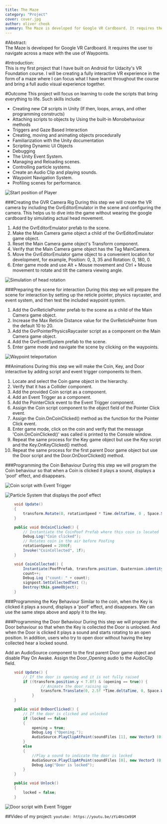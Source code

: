 ```yaml
---
title: The Maze
category: "Project"
cover: cover.jpg
author: oliver cheok
summary: The Maze is developed for Google VR Cardboard. It requires the user to navigate across a maze with the use of Waypoints
---
```

#Abstract:  
The Maze is developed for Google VR Cardboard. It requires the user to navigate across a maze with the use of Waypoints.

#Introduction:  
This is my first project that I have built on Android for Udacity's VR Foundation course.
I will be creating a fully interactive VR experience in the form of a maze where I can focus what I have learnt throughout the course and bring a full audio visual experience together.   

#Outcome
This project will focus on learning to code the scripts that bring everything to life.
Such skills include:
* Creating new C# scripts in Unity (If then, loops, arrays, and other programming constructs)
* Attaching scripts to objects by Using the built-in Monobehaviour methods
* Triggers and Gaze Based Interaction
* Creating, moving and animating objects procedurally
* Familiarization with the Unity documentation
* Scripting Dynamic UI Objects
* Debugging
* The Unity Event System.
* Managing and Reloading scenes.
* Controlling particle systems.
* Create an Audio Clip and playing sounds.
* Waypoint Navigation System.
* Profiling scenes for performance.  

![](./lens.jpg 'Start position of Player')

###Creating the GVR Camera Rig
During this step we will create the VR camera by including the GvrEditorEmulator in the scene and configuring the camera.
This helps us to dive into the game without wearing the google cardboard by simulating actual head movement.
1. Add the GvrEditorEmulator prefab to the scene.
2. Make the Main Camera game object a child of the GvrEditorEmulator game object.
3. Reset the Main Camera game object's Transform component.
4. Verify that the Main Camera game object has the Tag MainCamera.
5. Move the GvrEditorEmulator game object to a convenient location for development, for example, Position: 0, 3, 35 and Rotation: 0, 180, 0.
6. Enter game mode and use Alt + Mouse movement and Ctrl + Mouse movement to rotate and tilt the camera viewing angle.

![](./gvreditoremulator.gif 'Simulation of head rotation')

###Preparing the scene for interaction
During this step we will prepare the scene for interaction by setting up the reticle pointer, physics raycaster, and event system, and then test the included waypoint system.
1. Add the GvrReticlePointer prefab to the scene as a child of the Main Camera game object.
2. Increase the Max Reticle Distance value for the GvrReticlePointer from the default 10 to 20.
3. Add the GvrPointerPhysicsRaycaster script as a component on the Main Camera game object.
4. Add the GvrEventSystem prefab to the scene.
5. Enter game mode and navigate the scene by clicking on the waypoints.

![](./gvrreticlepointer.gif 'Waypoint teleportation')

##Animations
During this step we will make the Coin, Key, and Door interactive by adding script and event trigger components to them.

1. Locate and select the Coin game object in the hierarchy.
2. Verify that it has a Collider component.
3. Add the provided Coin script as a component.
4. Add an Event Trigger as a component.
5. Add the PointerClick event to the Event Trigger component.
6. Assign the Coin script component to the object field of the Pointer Click event.
7. Assign the Coin.OnCoinClicked() method as the function for the Pointer Click event.
8. Enter game mode, click on the coin and verify that the message 'Coin.OnCoinClicked()' was called is printed to the Console window.
9. Repeat the same process for the Key game object but use the Key script and the Key.OnKeyClicked() method.
10. Repeat the same process for the first parent Door game object but use the Door script and the Door.OnDoorClicked() method.

###Programming the Coin Behaviour
During this step we will program the Coin behaviour so that when a Coin is clicked it plays a sound, displays a 'poof' effect, and disappears.

![](./coin_animation_components.jpg 'Coin script with Event Trigger')

![](./particle_system.jpg 'Particle System that displays the poof effect')


```csharp
	void Update()
	{
		transform.Rotate(0, rotationSpeed * Time.deltaTime, 0 , Space.Self);		
	}

	public void OnCoinClicked() {
		// Instantiate the CoinPoof Prefab where this coin is located
		Debug.Log("Coin clicked");
        // Rotates coin in the air before Poofing
		rotationSpeed = 2000f;
		Invoke("CoinCollected", 1f);
	}

	void CoinCollected() {
		Instantiate(PoofPrefab, transform.position, Quaternion.identity);
		count++;
		Debug.Log ("count: " + count);
		signpost.SetCollectedText ();
		Destroy(this.gameObject);
	}
```

###Programming the Key Behaviour
Similar to the coin, when the Key is clicked it plays a sound, displays a 'poof' effect, and disappears.
We can use the same steps above and apply it to the key.

###Programming the Door Behaviour
During this step we will program the Door behaviour so that when the Key is collected the Door is unlocked. And when the Door is clicked it plays a sound and starts rotating to an open position. In addition, users who try to open door without having the key collected hear a locked sound.


Add an AudioSource component to the first parent Door game object and disable Play On Awake.
Assign the Door_Opening audio to the AudioClip field.

```csharp
    void Update() {
       	// If the door is opening and it is not fully raised
		if ((transform.position.y < 7.8f) & (opening == true)) {
				// Animate the door raising up
				transform.Translate(0, 2.5f *Time.deltaTime, 0, Space.World);
			}
    }

	public void OnDoorClicked() {
		// If the door is clicked and unlocked
		if (locked == false) 
		{
			opening = true;
			Debug.Log ("Opening.");
			AudioSource.PlayClipAtPoint(soundFiles [1], new Vector3 (0, 1, 4), 1);	
		}
		else 
		{
			//Play a sound to indicate the door is locked	
			AudioSource.PlayClipAtPoint(soundFiles [0], new Vector3 (0, 1, 4), 1);
			Debug.Log("Door is locked");
		}
    }

    public void Unlock()
    {
		locked = false;
    }
```

![](./door_trigger.jpg 'Door script with Event Trigger')


##Video of my project:
`youtube: https://youtu.be/zYi4HsCm9SM`

